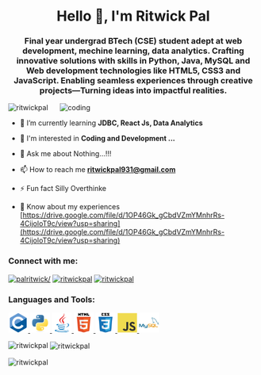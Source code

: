 
<h1 align="center">Hello 👋, I'm Ritwick Pal </h1>
<h3 align="center">Final year undergrad BTech (CSE) student adept at web development, mechine learning, data analytics. Crafting innovative solutions with skills in Python, Java, MySQL and Web development technologies like HTML5, CSS3 and JavaScript. Enabling seamless experiences through creative projects—Turning ideas into impactful realities.</h3>

<img align="right" alt="coding" width="400" src="https://media.licdn.com/dms/image/C4D22AQFVBA7EsXyz6Q/feedshare-shrink_2048_1536/0/1630049210782?e=2147483647&v=beta&t=ouEs1Zo4jRPs7M1zbdca6ZxfKcnHteetr-vaQPgoiPs">

<p align="left"> <img src="https://komarev.com/ghpvc/?username=palritwick&label=Profile%20views&color=0e75b6&style=flat" alt="ritwickpal" /> </p>

- 🌱 I’m currently learning **JDBC, React Js, Data Analytics**
 
- 👀 I'm interested in **Coding and Development ...**
 
- 💬 Ask me about Nothing...!!!
  
- 📫 How to reach me **ritwickpal931@gmail.com**
 
- ⚡ Fun fact Silly Overthinke

- 📄 Know about my experiences [https://drive.google.com/file/d/1OP46Gk_gCbdVZmYMnhrRs-4CijoloT9c/view?usp=sharing](https://drive.google.com/file/d/1OP46Gk_gCbdVZmYMnhrRs-4CijoloT9c/view?usp=sharing)

<h3 align="left">Connect with me:</h3>
<p align="left">
<a href="https://www.linkedin.com/in/ritwick-pal-40593024b/" target="blank"><img align="center" src="https://raw.githubusercontent.com/rahuldkjain/github-profile-readme-generator/master/src/images/icons/Social/linked-in-alt.svg" alt="palritwick/" height="30" width="40" /></a>
<a href="https://leetcode.com/palritwick/" target="blank"><img align="center" src="https://raw.githubusercontent.com/rahuldkjain/github-profile-readme-generator/master/src/images/icons/Social/leet-code.svg" alt="ritwickpal" height="30" width="40" /></a>
<a href="https://www.instagram.com/ritwick._pal/" target="blank"><img align="center" src="https://raw.githubusercontent.com/rahuldkjain/github-profile-readme-generator/master/src/images/icons/Social/instagram.svg" alt="ritwickpal" height="30" width="40" /></a>
</p>

<h3 align="left">Languages and Tools:</h3>
<p align="left"> <a href="https://www.cprogramming.com/" target="_blank" rel="noreferrer"> <img src="https://raw.githubusercontent.com/devicons/devicon/master/icons/c/c-original.svg" alt="c" width="40" height="40"/> </a> 
 <a href="https://www.python.org" target="_blank" rel="noreferrer"> <img src="https://raw.githubusercontent.com/devicons/devicon/master/icons/python/python-original.svg" alt="python" width="40" height="40"/> </a>
 <a href="https://www.java.com" target="_blank" rel="noreferrer"> <img src="https://raw.githubusercontent.com/devicons/devicon/master/icons/java/java-original.svg" alt="java" width="40" height="40"/> </a> 
 <a href="https://www.w3.org/html/" target="_blank" rel="noreferrer"> <img src="https://raw.githubusercontent.com/devicons/devicon/master/icons/html5/html5-original-wordmark.svg" alt="html5" width="40" height="40"/> </a> 
 <a href="https://www.w3schools.com/css/" target="_blank" rel="noreferrer"> <img src="https://raw.githubusercontent.com/devicons/devicon/master/icons/css3/css3-original-wordmark.svg" alt="css3" width="40" height="40"/> </a>  
 <a href="https://developer.mozilla.org/en-US/docs/Web/JavaScript" target="_blank" rel="noreferrer"> <img src="https://raw.githubusercontent.com/devicons/devicon/master/icons/javascript/javascript-original.svg" alt="javascript" width="40" height="40"/> </a>
 <a href="https://www.mysql.com/" target="_blank" rel="noreferrer"> <img src="https://raw.githubusercontent.com/devicons/devicon/master/icons/mysql/mysql-original-wordmark.svg" alt="mysql" width="40" height="40"/> </a> 
<p><img align="left" src="https://github-readme-stats.vercel.app/api/top-langs?username=palritwick&show_icons=true&locale=en&layout=compact" alt="ritwickpal" /></p>

<p>&nbsp;<img align="center" src="https://github-readme-stats.vercel.app/api?username=palritwick&show_icons=true&locale=en" alt="ritwickpal" /></p>

<p><img align="center" src="https://github-readme-streak-stats.herokuapp.com/?user=palritwick&" alt="ritwickpal" /></p>
